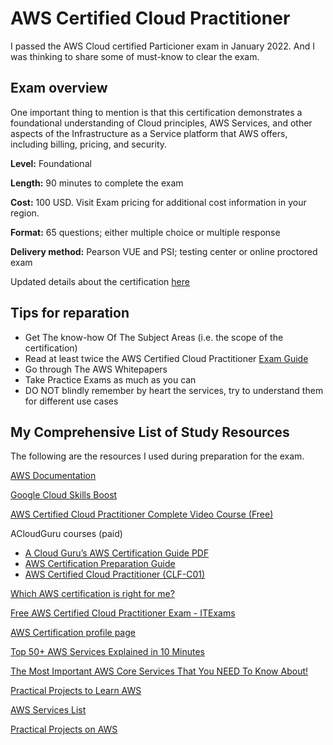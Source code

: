 # AWS Certified Cloud Practitioner

I passed the AWS Cloud certified Particioner exam in January 2022. And I was thinking to share some of must-know to clear the exam. 

## Exam overview

One important thing to mention is that this certification demonstrates a foundational understanding of Cloud principles, AWS Services, and other aspects of the Infrastructure as a Service platform that AWS offers, including billing, pricing, and security. 

**Level:** Foundational

**Length:** 90 minutes to complete the exam

**Cost:** 100 USD. Visit Exam pricing for additional cost information in your region.

**Format:** 65 questions; either multiple choice or multiple response

**Delivery method:** Pearson VUE and PSI; testing center or online proctored exam

Updated details about the certification [here](https://aws.amazon.com/certification/certified-cloud-practitioner/)


## Tips for reparation

- Get The know-how Of The Subject Areas (i.e. the scope of the certification)
- Read at least twice the AWS Certified Cloud Practitioner [Exam Guide](https://d1.awsstatic.com/training-and-certification/docs-cloud-practitioner/AWS-Certified-Cloud-Practitioner_Exam-Guide.pdf)
- Go through The AWS Whitepapers
- Take Practice Exams as much as you can
- DO NOT blindly remember by heart the services, try to understand them for different use cases



## My Comprehensive List of Study Resources

The following are the resources I used during  preparation for the exam. 

[AWS Documentation](https://docs.aws.amazon.com/index.html)

[Google Cloud Skills Boost](https://www.cloudskillsboost.google/catalog)

[AWS Certified Cloud Practitioner Complete Video Course (Free)](https://youtu.be/-FtcnssIpzQ)

ACloudGuru courses (paid)
- [A Cloud Guru’s AWS Certification Guide PDF](https://go.acloudguru.com/rs/194-UHP-609/images/Cert-Guide-AWS-2020.pdf)
- [AWS Certification Preparation Guide](https://acloud.guru/overview/aws-certification-preparation)
- [AWS Certified Cloud Practitioner (CLF-C01)](https://acloud.guru/overview/aws--certified-cloud-practitioner)

[Which AWS certification is right for me?](https://acloudguru.com/blog/engineering/which-aws-certification-should-i-take)

[Free AWS Certified Cloud Practitioner Exam - ITExams](https://www.itexams.com/info/AWS%20Certified%20Cloud%20Practitioner)

[AWS Certification profile page](https://www.aws.training/Certification)

[Top 50+ AWS Services Explained in 10 Minutes](https://youtu.be/JIbIYCM48to)

[The Most Important AWS Core Services That You NEED To Know About!](https://youtu.be/B08iQQhXG1Y)

[Practical Projects to Learn AWS](https://youtu.be/06VgLTqNvU8)

[AWS Services List](https://www.hava.io/blog/aws-services-list)

[Practical Projects on AWS](https://youtube.com/playlist?list=PL9nWRykSBSFgWDlD9t6Q8umECQPFOXP9b)